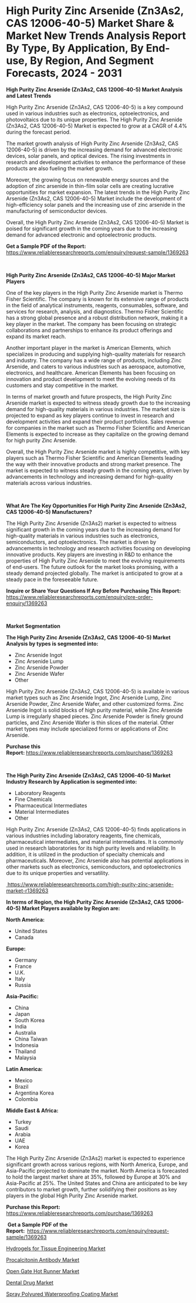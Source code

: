 <p><h1>High Purity Zinc Arsenide (Zn3As2, CAS 12006-40-5) Market Share & Market New Trends Analysis Report By Type, By Application, By End-use, By Region, And Segment Forecasts, 2024 - 2031</h1></p><p><strong>High Purity Zinc Arsenide (Zn3As2, CAS 12006-40-5) Market Analysis and Latest Trends</strong></p>
<p><p>High Purity Zinc Arsenide (Zn3As2, CAS 12006-40-5) is a key compound used in various industries such as electronics, optoelectronics, and photovoltaics due to its unique properties. The High Purity Zinc Arsenide (Zn3As2, CAS 12006-40-5) Market is expected to grow at a CAGR of 4.4% during the forecast period.</p><p>The market growth analysis of High Purity Zinc Arsenide (Zn3As2, CAS 12006-40-5) is driven by the increasing demand for advanced electronic devices, solar panels, and optical devices. The rising investments in research and development activities to enhance the performance of these products are also fueling the market growth.</p><p>Moreover, the growing focus on renewable energy sources and the adoption of zinc arsenide in thin-film solar cells are creating lucrative opportunities for market expansion. The latest trends in the High Purity Zinc Arsenide (Zn3As2, CAS 12006-40-5) Market include the development of high-efficiency solar panels and the increasing use of zinc arsenide in the manufacturing of semiconductor devices.</p><p>Overall, the High Purity Zinc Arsenide (Zn3As2, CAS 12006-40-5) Market is poised for significant growth in the coming years due to the increasing demand for advanced electronic and optoelectronic products.</p></p>
<p><strong>Get a Sample PDF of the Report:&nbsp;</strong> <a href="https://www.reliableresearchreports.com/enquiry/request-sample/1369263">https://www.reliableresearchreports.com/enquiry/request-sample/1369263</a></p>
<p>&nbsp;</p>
<p><strong>High Purity Zinc Arsenide (Zn3As2, CAS 12006-40-5) Major Market Players</strong></p>
<p><p>One of the key players in the High Purity Zinc Arsenide market is Thermo Fisher Scientific. The company is known for its extensive range of products in the field of analytical instruments, reagents, consumables, software, and services for research, analysis, and diagnostics. Thermo Fisher Scientific has a strong global presence and a robust distribution network, making it a key player in the market. The company has been focusing on strategic collaborations and partnerships to enhance its product offerings and expand its market reach.</p><p>Another important player in the market is American Elements, which specializes in producing and supplying high-quality materials for research and industry. The company has a wide range of products, including Zinc Arsenide, and caters to various industries such as aerospace, automotive, electronics, and healthcare. American Elements has been focusing on innovation and product development to meet the evolving needs of its customers and stay competitive in the market.</p><p>In terms of market growth and future prospects, the High Purity Zinc Arsenide market is expected to witness steady growth due to the increasing demand for high-quality materials in various industries. The market size is projected to expand as key players continue to invest in research and development activities and expand their product portfolios. Sales revenue for companies in the market such as Thermo Fisher Scientific and American Elements is expected to increase as they capitalize on the growing demand for high purity Zinc Arsenide.</p><p>Overall, the High Purity Zinc Arsenide market is highly competitive, with key players such as Thermo Fisher Scientific and American Elements leading the way with their innovative products and strong market presence. The market is expected to witness steady growth in the coming years, driven by advancements in technology and increasing demand for high-quality materials across various industries.</p></p>
<p>&nbsp;</p>
<p><strong>What Are The Key Opportunities For High Purity Zinc Arsenide (Zn3As2, CAS 12006-40-5) Manufacturers?</strong></p>
<p><p>The High Purity Zinc Arsenide (Zn3As2) market is expected to witness significant growth in the coming years due to the increasing demand for high-quality materials in various industries such as electronics, semiconductors, and optoelectronics. The market is driven by advancements in technology and research activities focusing on developing innovative products. Key players are investing in R&D to enhance the properties of High Purity Zinc Arsenide to meet the evolving requirements of end-users. The future outlook for the market looks promising, with a steady demand projected globally. The market is anticipated to grow at a steady pace in the foreseeable future.</p></p>
<p><strong>Inquire or Share Your Questions If Any Before Purchasing This Report:</strong> <a href="https://www.reliableresearchreports.com/enquiry/pre-order-enquiry/1369263">https://www.reliableresearchreports.com/enquiry/pre-order-enquiry/1369263</a></p>
<p>&nbsp;</p>
<p><strong>Market Segmentation</strong></p>
<p><strong>The High Purity Zinc Arsenide (Zn3As2, CAS 12006-40-5) Market Analysis by types is segmented into:</strong></p>
<p><ul><li>Zinc Arsenide Ingot</li><li>Zinc Arsenide Lump</li><li>Zinc Arsenide Powder</li><li>Zinc Arsenide Wafer</li><li>Other</li></ul></p>
<p><p>High Purity Zinc Arsenide (Zn3As2, CAS 12006-40-5) is available in various market types such as Zinc Arsenide Ingot, Zinc Arsenide Lump, Zinc Arsenide Powder, Zinc Arsenide Wafer, and other customized forms. Zinc Arsenide Ingot is solid blocks of high purity material, while Zinc Arsenide Lump is irregularly shaped pieces. Zinc Arsenide Powder is finely ground particles, and Zinc Arsenide Wafer is thin slices of the material. Other market types may include specialized forms or applications of Zinc Arsenide.</p></p>
<p><strong>Purchase this Report:&nbsp;</strong><a href="https://www.reliableresearchreports.com/purchase/1369263">https://www.reliableresearchreports.com/purchase/1369263</a></p>
<p>&nbsp;</p>
<p><strong>The High Purity Zinc Arsenide (Zn3As2, CAS 12006-40-5) Market Industry Research by Application is segmented into:</strong></p>
<p><ul><li>Laboratory Reagents</li><li>Fine Chemicals</li><li>Pharmaceutical Intermediates</li><li>Material Intermediates</li><li>Other</li></ul></p>
<p><p>High Purity Zinc Arsenide (Zn3As2, CAS 12006-40-5) finds applications in various industries including laboratory reagents, fine chemicals, pharmaceutical intermediates, and material intermediates. It is commonly used in research laboratories for its high purity levels and reliability. In addition, it is utilized in the production of specialty chemicals and pharmaceuticals. Moreover, Zinc Arsenide also has potential applications in other markets such as electronics, semiconductors, and optoelectronics due to its unique properties and versatility.</p></p>
<p><a href="https://www.reliableresearchreports.com/high-purity-zinc-arsenide-market-r1369263">&nbsp;https://www.reliableresearchreports.com/high-purity-zinc-arsenide-market-r1369263</a></p>
<p><strong>In terms of Region, the High Purity Zinc Arsenide (Zn3As2, CAS 12006-40-5) Market Players available by Region are:</strong></p>
<p>
    <p> <strong> North America: </strong>
        <ul>
            <li>United States</li>
            <li>Canada</li>
        </ul>
        </p> 
    <p> <strong> Europe: </strong>
        <ul>
            <li>Germany</li>
            <li>France</li>
            <li>U.K.</li>
            <li>Italy</li>
            <li>Russia</li>
        </ul>
        </p> 
    <p> <strong> Asia-Pacific: </strong>
        <ul>
            <li>China</li>
            <li>Japan</li>
            <li>South Korea</li>
            <li>India</li>
            <li>Australia</li>
            <li>China Taiwan</li>
            <li>Indonesia</li>
            <li>Thailand</li>
            <li>Malaysia</li>
        </ul>
        </p> 
    <p> <strong> Latin America: </strong>
        <ul>
            <li>Mexico</li>
            <li>Brazil</li>
            <li>Argentina Korea</li>
            <li>Colombia</li>
        </ul>
        </p> 
    <p> <strong> Middle East & Africa: </strong>
        <ul>
            <li>Turkey</li>
            <li>Saudi</li>
            <li>Arabia</li>
            <li>UAE</li>
            <li>Korea</li>
        </ul>
    </p>
    </p>
<p><p>The High Purity Zinc Arsenide (Zn3As2) market is expected to experience significant growth across various regions, with North America, Europe, and Asia-Pacific projected to dominate the market. North America is forecasted to hold the largest market share at 35%, followed by Europe at 30% and Asia-Pacific at 25%. The United States and China are anticipated to be key contributors to market growth, further solidifying their positions as key players in the global High Purity Zinc Arsenide market.</p></p>
<p><strong>Purchase this Report: </strong><a href="https://www.reliableresearchreports.com/purchase/1369263">https://www.reliableresearchreports.com/purchase/1369263</a></p>
<p>&nbsp;<strong>Get a Sample PDF of the Report:&nbsp;&nbsp;</strong><a href="https://www.reliableresearchreports.com/enquiry/request-sample/1369263">https://www.reliableresearchreports.com/enquiry/request-sample/1369263</a></p>
<p><strong></strong></p>
<p><p><a href="https://www.linkedin.com/pulse/hydrogels-tissue-engineering-market-forecast-global-trends-wjzif?trackingId=WJklTKldGnwwcrMlCOGZVA%3D%3D">Hydrogels for Tissue Engineering Market</a></p><p><a href="https://github.com/fiixsa/Market-Research-Report-List-3/blob/main/procalcitonin-antibody-market.md">Procalcitonin Antibody Market</a></p><p><a href="https://issuu.com/reportprime-2/docs/open-gate-hot-runner-market-size-2030.pptx">Open Gate Hot Runner Market</a></p><p><a href="https://github.com/Airanohannonzb68e5pb53oc1/Market-Research-Report-List-3/blob/main/dental-drug-market.md">Dental Drug Market</a></p><p><a href="https://issuu.com/reportprime-2/docs/spray-polyured-waterproofing-coating-market-size-2">Spray Polyured Waterproofing Coating Market</a></p></p>